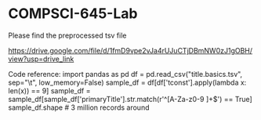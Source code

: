 # COMPSCI-645-Lab

Please find the preprocessed tsv file

https://drive.google.com/file/d/1fmD9vpe2vJa4rUJuCTjDBmNW0zJ1gOBH/view?usp=drive_link

Code reference:
import pandas as pd
df = pd.read_csv("title.basics.tsv", sep="\t", low_memory=False)
sample_df = df[df['tconst'].apply(lambda x: len(x)) == 9]
sample_df = sample_df[sample_df['primaryTitle'].str.match(r'^[A-Za-z0-9 ]+$') == True]
sample_df.shape # 3 million records around
